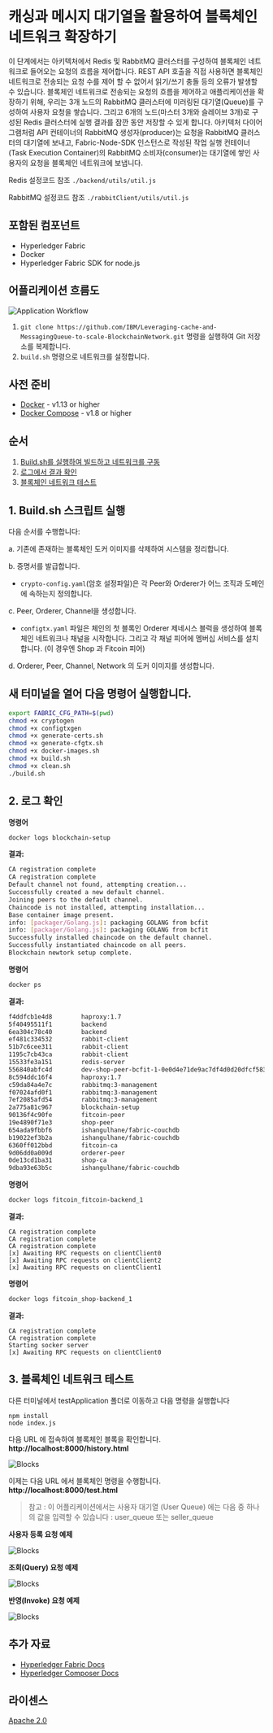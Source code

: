 # 캐싱과 메시지 대기열을 활용하여 블록체인 네트워크 확장하기

이 단계에서는 아키텍처에서 Redis 및 RabbitMQ 클러스터를 구성하여 블록체인 네트워크로 들어오는 요청의 흐름을 제어합니다. REST API 호출을 직접 사용하면 블록체인 네트워크로 전송되는 요청 수를 제어 할 수 없어서 읽기/쓰기 충돌 등의 오류가 발생할 수 있습니다. 블록체인 네트워크로 전송되는 요청의 흐름을 제어하고 애플리케이션을 확장하기 위해, 우리는 3개 노드의 RabbitMQ 클러스터에 미러링된 대기열(Queue)를 구성하여 사용자 요청을 쌓습니다. 그리고 6개의 노드(마스터 3개와 슬레이브 3개)로 구성된 Redis 클러스터에 실행 결과를 잠깐 동안 저장할 수 있게 합니다. 아키텍처 다이어그램처럼 API 컨테이너의 RabbitMQ 생성자(producer)는 요청을 RabbitMQ 클러스터의 대기열에 보내고, Fabric-Node-SDK 인스턴스로 작성된 작업 실행 컨테이너(Task Execution Container)의 RabbitMQ 소비자(consumer)는 대기열에 쌓인 사용자의 요청을 블록체인 네트워크에 보냅니다.

Redis 설정코드 참조 `./backend/utils/util.js`

RabbitMQ 설정코드 참조 `./rabbitClient/utils/util.js`

## 포함된 컴포넌트
* Hyperledger Fabric
* Docker
* Hyperledger Fabric SDK for node.js

## 어플리케이션 흐름도
![Application Workflow](images/arch.png)

1. `git clone https://github.com/IBM/Leveraging-cache-and-MessagingQueue-to-scale-BlockchainNetwork.git` 명령을 실행하여 Git 저장소를 복제합니다.
2. `build.sh` 명령으로 네트워크를 설정합니다.

## 사전 준비
* [Docker](https://www.docker.com/products/overview) - v1.13 or higher
* [Docker Compose](https://docs.docker.com/compose/overview/) - v1.8 or higher

## 순서
1. [Build.sh를 실행하여 빌드하고 네트워크를 구동](#1-buildsh-스크립트-실행)
2. [로그에서 결과 확인](#2-로그-확인)
3. [블록체인 네트워크 테스트](#3-블록체인-네트워크-테스트)


## 1. Build.sh 스크립트 실행
다음 순서를 수행합니다:

a. 기존에 존재하는 블록체인 도커 이미지를 삭제하여 시스템을 정리합니다.

b. 증명서를 발급합니다.

  * `crypto-config.yaml`(암호 설정파일)은 각 Peer와 Orderer가 어느 조직과 도메인에 속하는지 정의합니다.

c. Peer, Orderer, Channel을 생성합니다.

  * `configtx.yaml` 파일은 체인의 첫 블록인 Orderer 제네시스 블럭을 생성하여 블록체인 네트워크나 채널을 시작합니다. 그리고 각 채널 피어에 멤버십 서비스를 설치합니다. (이 경우엔 Shop 과 Fitcoin 피어)
  
d. Orderer, Peer, Channel, Network 의 도커 이미지를 생성합니다.

## 새 터미널을 열어 다음 명령어 실행합니다.
```bash
export FABRIC_CFG_PATH=$(pwd)
chmod +x cryptogen
chmod +x configtxgen
chmod +x generate-certs.sh
chmod +x generate-cfgtx.sh
chmod +x docker-images.sh
chmod +x build.sh
chmod +x clean.sh
./build.sh
```


## 2. 로그 확인

**명령어**
```bash
docker logs blockchain-setup
```
**결과:**
```bash
CA registration complete
CA registration complete
Default channel not found, attempting creation...
Successfully created a new default channel.
Joining peers to the default channel.
Chaincode is not installed, attempting installation...
Base container image present.
info: [packager/Golang.js]: packaging GOLANG from bcfit
info: [packager/Golang.js]: packaging GOLANG from bcfit
Successfully installed chaincode on the default channel.
Successfully instantiated chaincode on all peers.
Blockchain newtork setup complete.
```

**명령어**
```bash
docker ps
```
**결과:**
```bash
f4ddfcb1e4d8        haproxy:1.7                                                                              "/docker-entrypoint.…"   5 minutes ago       Up 5 minutes        0.0.0.0:3000->3000/tcp                                rabbitclient
5f40495511f1        backend                                                                                  "node index.js"          5 minutes ago       Up 5 minutes                                                              fitcoin_fitcoin-backend_1
6ea304c78c40        backend                                                                                  "node index.js"          5 minutes ago       Up 5 minutes        0.0.0.0:3030->3030/tcp                                fitcoin_shop-backend_1
ef481c334532        rabbit-client                                                                            "node index.js"          5 minutes ago       Up 5 minutes        0.0.0.0:3003->3000/tcp                                rabbitclient3
51b7c6cee311        rabbit-client                                                                            "node index.js"          5 minutes ago       Up 5 minutes        0.0.0.0:3002->3000/tcp                                rabbitclient2
1195c7cb43ca        rabbit-client                                                                            "node index.js"          5 minutes ago       Up 5 minutes        0.0.0.0:3001->3000/tcp                                rabbitclient1
15533fe3a151        redis-server                                                                             "/docker-entrypoint.…"   5 minutes ago       Up 5 minutes        6379/tcp, 0.0.0.0:7000-7005->7000-7005/tcp            fitcoin_redis-server_1
556840abfc4d        dev-shop-peer-bcfit-1-0e0d4e71de9ac7df4d0d20dfcf583e3e63227edda600fe338485053387e09c50   "chaincode -peer.add…"   6 minutes ago       Up 6 minutes                                                              dev-shop-peer-bcfit-1
8c594ddc16f4        haproxy:1.7                                                                              "/docker-entrypoint.…"   6 minutes ago       Up 6 minutes        0.0.0.0:5672->5672/tcp, 0.0.0.0:15672->15672/tcp      rabbitmq
c59da84a4e7c        rabbitmq:3-management                                                                    "/usr/local/bin/clus…"   6 minutes ago       Up 6 minutes        4369/tcp, 5671-5672/tcp, 15671-15672/tcp, 25672/tcp   rabbitmq2
f07024afd0f1        rabbitmq:3-management                                                                    "/usr/local/bin/clus…"   6 minutes ago       Up 6 minutes        4369/tcp, 5671-5672/tcp, 15671-15672/tcp, 25672/tcp   rabbitmq3
7ef2085afd54        rabbitmq:3-management                                                                    "docker-entrypoint.s…"   6 minutes ago       Up 6 minutes        4369/tcp, 5671-5672/tcp, 15671-15672/tcp, 25672/tcp   rabbitmq1
2a775a81c967        blockchain-setup                                                                         "node index.js"          7 minutes ago       Up 7 minutes        3000/tcp                                              blockchain-setup
90136f4c90fe        fitcoin-peer                                                                             "peer node start"        7 minutes ago       Up 7 minutes        0.0.0.0:8051->7051/tcp, 0.0.0.0:8053->7053/tcp        fitcoin-peer
19e4890f71e3        shop-peer                                                                                "peer node start"        7 minutes ago       Up 7 minutes        0.0.0.0:7051->7051/tcp, 0.0.0.0:7053->7053/tcp        shop-peer
654ada9fbbf6        ishangulhane/fabric-couchdb                                                              "tini -- /docker-ent…"   7 minutes ago       Up 7 minutes        4369/tcp, 9100/tcp, 0.0.0.0:9984->5984/tcp            shop-statedb
b19022ef3b2a        ishangulhane/fabric-couchdb                                                              "tini -- /docker-ent…"   7 minutes ago       Up 7 minutes        4369/tcp, 9100/tcp, 0.0.0.0:5984->5984/tcp            ca-datastore
6360ff012bbd        fitcoin-ca                                                                               "fabric-ca-server st…"   7 minutes ago       Up 7 minutes        0.0.0.0:8054->7054/tcp                                fitcoin-ca
9d06dd0a009d        orderer-peer                                                                             "orderer"                7 minutes ago       Up 7 minutes        0.0.0.0:7050->7050/tcp                                orderer0
0de13cd1ba31        shop-ca                                                                                  "fabric-ca-server st…"   7 minutes ago       Up 7 minutes        0.0.0.0:7054->7054/tcp                                shop-ca
9dba93e63b5c        ishangulhane/fabric-couchdb                                                              "tini -- /docker-ent…"   7 minutes ago       Up 7 minutes        4369/tcp, 9100/tcp, 0.0.0.0:8984->5984/tcp            fitcoin-statedb
```

**명령어**
```bash
docker logs fitcoin_fitcoin-backend_1
```
**결과:**
```
CA registration complete
CA registration complete
CA registration complete
[x] Awaiting RPC requests on clientClient0
[x] Awaiting RPC requests on clientClient2
[x] Awaiting RPC requests on clientClient1
```

**명령어**
```bash
docker logs fitcoin_shop-backend_1
```
**결과:**
```
CA registration complete
CA registration complete
Starting socker server
[x] Awaiting RPC requests on clientClient0
```

## 3. 블록체인 네트워크 테스트

다른 터미널에서 testApplication 폴더로 이동하고 다음 명령을 실행합니다
```
npm install
node index.js
```
다음 URL 에 접속하여 블록체인 블록을 확인합니다. **http://localhost:8000/history.html**

![Blocks](images/blocks.png)

이제는 다음 URL 에서 블록체인 명령을 수행합니다. **http://localhost:8000/test.html**

>참고 : 이 어플리케이션에서는 사용자 대기열 (User Queue) 에는 다음 중 하나의 값을 입력할 수 있습니다 : user_queue 또는 seller_queue

**사용자 등록 요청 예제**

![Blocks](images/enroll.png)

**조회(Query) 요청 예제**

![Blocks](images/query_user.png)

**반영(Invoke) 요청 예제**

![Blocks](images/invoke_user.png)

## 추가 자료

* [Hyperledger Fabric Docs](http://hyperledger-fabric.readthedocs.io/en/latest/)
* [Hyperledger Composer Docs](https://hyperledger.github.io/composer/introduction/introduction.html)

## 라이센스
[Apache 2.0](LICENSE)
